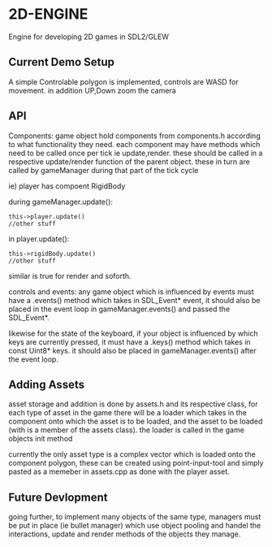 # 2D-ENGINE
Engine for developing 2D games in SDL2/GLEW

## Current Demo Setup
A simple Controlable polygon is implemented, controls are WASD for movement. in addition UP,Down zoom the camera

## API
Components:
game object hold components from components.h according to what functionality they need. each component may have methods which need to be called once per tick ie update,render. these should be called in a respective update/render
function of the parent object. these in turn are called by gameManager during that part of the tick cycle

ie) player has compoent RigidBody

during gameManager.update():

    this->player.update()
    //other stuff

in player.update():

    this->rigidBody.update()
    //other stuff

similar is true for render and soforth.

controls and events:
any game object which is influenced by events must have a .events() method which takes in SDL_Event* event, it should also be placed in the event loop in gameManager.events() and passed the SDL_Event*. 

likewise for the state of the keyboard, if your object is influenced by which keys are currently pressed, it must have a .keys() method which takes in const Uint8* keys. it should also be placed in gameManager.events() after the event loop. 



## Adding Assets
asset storage and addition is done by assets.h and its respective class, for each type of asset in the game there
will be a loader which takes in the component onto which the asset is to be loaded, and the asset to be loaded 
(with is a member of the assets class). the loader is called in the game objects init method

currently the only asset type is a complex vector which is loaded onto the component polygon, these can be created
using point-input-tool and simply pasted as a memeber in assets.cpp as done with the player asset.

## Future Devlopment
going further, to implement many objects of the same type, managers must be put in place (ie bullet manager) which
use object pooling and handel the interactions, update and render methods of the objects they manage.